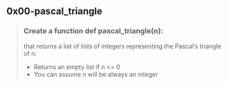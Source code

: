 ## 0x00-pascal_triangle

> ### Create a function def pascal_triangle(n): 
> that returns a list of lists of integers representing the Pascal’s triangle of n:
> - Returns an empty list if n <= 0
> - You can assume n will be always an integer